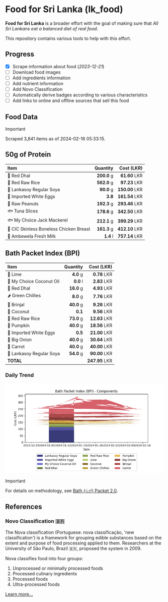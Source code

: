 # Food for Sri Lanka (lk_food)

**Food for Sri Lanka** is a broader effort with the goal of making sure that *All Sri Lankans eat a balanced diet of real food*.

This repository contains various tools to help with this effort.

## Progress

* [X] Scrape information about food (*2023-12-21*)
* [ ] Download food images
* [ ] Add ingredients information
* [ ] Add nutrient information
* [ ] Add Novo Classification
* [ ] Automatically derive badges according to various characteristics
* [ ] Add links to online and offline sources that sell this food

## Food Data

> [!IMPORTANT]
> Scraped 3,841 items as of 2024-02-16 05:33:15.

## 50g of Protein

<div id="table_protein">

Item | Quantity | Cost (LKR)
:--- | ---: | ---:
🍲 Red Dhal | **200.0** g | **61.60** LKR
🍚 Red Raw Rice | **562.0** g | **97.23** LKR
🍲 Lankasoy Regular Soya | **90.0** g | **150.00** LKR
🥚 Imported White Eggs | **3.8**  | **161.54** LKR
🥜 Raw Peanuts | **192.3** g | **293.46** LKR
🐟 Tuna Slices | **178.6** g | **342.50** LKR
🐟 My Choice Jack Mackerel | **212.1** g | **399.29** LKR
🍗 CIC Skinless Boneless Chicken Breast | **161.3** g | **412.10** LKR
🥛 Ambewela Fresh Milk | **1.4** l | **757.14** LKR

</div>

## Bath Packet Index (BPI)

<div id="table_bp">

Item | Quantity | Cost (LKR)
:--- | ---: | ---:
🍋 Lime | **4.0** g | **0.78** LKR
🥥 My Choice Coconut Oil | **0.0** l | **2.83** LKR
🍲 Red Dhal | **16.0** g | **4.93** LKR
🌶️ Green Chillies | **8.0** g | **7.76** LKR
🍆 Brinjal | **40.0** g | **9.26** LKR
🥥 Coconut | **0.1**  | **9.56** LKR
🍚 Red Raw Rice | **73.0** g | **12.63** LKR
🎃 Pumpkin | **40.0** g | **18.56** LKR
🥚 Imported White Eggs | **0.5**  | **21.00** LKR
🧅 Big Onion | **40.0** g | **30.64** LKR
🥕 Carrot | **40.0** g | **40.00** LKR
🍲 Lankasoy Regular Soya | **54.0** g | **90.00** LKR
**TOTAL** |   | **247.95** LKR

</div>

### Daily Trend

![BPI](images/bpi.png)

> [!IMPORTANT]
> For details on methodology, see [Bath (බත්) Packet 2.0](https://medium.com/on-economics/bath-%E0%B6%B6%E0%B6%AD%E0%B7%8A-packet-2-0-f3e999c54bf5).

## References

### Novo Classification 🇧🇷

The Nova classification (Portuguese: nova classificação, 'new classification') is a framework for grouping edible substances based on the extent and purpose of food processing applied to them. Researchers at the University of São Paulo, Brazil 🇧🇷, proposed the system in 2009.

Nova classifies food into four groups:

1. Unprocessed or minimally processed foods
2. Processed culinary ingredients
3. Processed foods
4. Ultra-processed foods

[Learn more...](https://en.wikipedia.org/wiki/Nova_classification)
